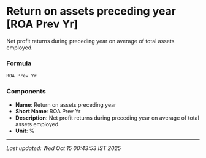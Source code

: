 # Return on assets preceding year [ROA Prev Yr]
Net profit returns during preceding year on average of total assets employed.

### Formula
```text
ROA Prev Yr
```


### Components
- **Name**: Return on assets preceding year
- **Short Name**: ROA Prev Yr
- **Description**: Net profit returns during preceding year on average of total assets employed.
- **Unit**: %

---
*Last updated: Wed Oct 15 00:43:53 IST 2025*
